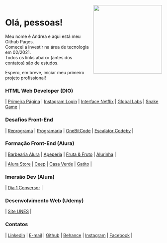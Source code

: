 <img src="https://media.giphy.com/media/LPgFwCQg4HQBvPihcn/giphy.gif" width="220px" align="right">

# Olá, pessoas!

Meu nome é Andrea e aqui está meu Github Pages.  
Comecei a investir na área de tecnologia em 02/2021.  
Todos os links abaixo (antes dos contatos) são de estudos.

Espero, em breve, iniciar meu primeiro projeto profissional!

### HTML Web Developer (DIO)

| [Primeira Página](https://andreadcsousa.github.io/dio_webpage_inicio/) | [Instagram Login](https://andreadcsousa.github.io/dio_desafio_instagram/) | [Interface Netflix](https://andreadcsousa.github.io/dio_desafio_netflix/) | [Global Labs](https://andreadcsousa.github.io/dio_introducao_bootstrap/) | [Snake Game](https://andreadcsousa.github.io/dio_desafio_snake/) |

### Desafios Front-End

| [Reprograma](https://andreadcsousa.github.io/reprograma_oficina/) | [Programaria](https://andreadcsousa.github.io/programaria_frontend/) | [OneBitCode](https://andreadcsousa.github.io/onebitcode_calculadora/) | [Escalator Codeby](https://andreadcsousa.github.io/codeby_escalator/) |

### Formação Front-End (Alura)

| [Barbearia Alura](https://andreadcsousa.github.io/alura_webpage_barbearia/) | [Apeperia](https://andreadcsousa.github.io/alura_layout_responsivo/) | [Fruta & Fruto](https://andreadcsousa.github.io/alura_arquitetura_css/) | [Alurinha](https://andreadcsousa.github.io/alura_webpage_flexbox/) |

| [Alura Store](https://andreadcsousa.github.io/alura_webpage_grid/) | [Ceep](https://andreadcsousa.github.io/alura_array_javascript/) | [Casa Verde](https://andreadcsousa.github.io/alura_webpage_emmet/) | [Gatito](https://andreadcsousa.github.io/alura_paralaxe_carrossel/) |

### Imersão Dev (Alura)

| [Dia 1 Conversor](https://andreadcsousa.github.io/alura_imersao_dia1/) |

### Desenvolvimento Web (Udemy)

| [Site UNES](https://andreadcsousa.github.io/udemy_projetoUnes/) |

### Contatos

| [Linkedin](https://www.linkedin.com/in/andrea-dcsousa/) | [E-mail](mailto:andrea.dcsousa@gmail.com) | [Github](https://github.com/andreadcsousa) | [Behance](https://www.freecodecamp.org/andreadcsousa) | [Instagram](https://www.instagram.com/pinklovesxtina/) | [Facebook](https://www.facebook.com/pinkLOVESxtina) |
